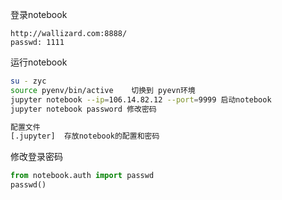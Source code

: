 
登录notebook
```
http://wallizard.com:8888/
passwd: 1111
```

运行notebook
```sh
su - zyc 
source pyenv/bin/active    切换到 pyevn环境
jupyter notebook --ip=106.14.82.12 --port=9999 启动notebook
jupyter notebook password 修改密码

配置文件
[.jupyter]  存放notebook的配置和密码
```

修改登录密码
```python
from notebook.auth import passwd
passwd()

```

